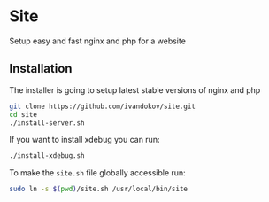 # Site
Setup easy and fast nginx and php for a website

## Installation
The installer is going to setup latest stable versions of nginx and php
```bash
git clone https://github.com/ivandokov/site.git
cd site
./install-server.sh
```

If you want to install xdebug you can run:
```bash
./install-xdebug.sh
```

To make the `site.sh` file globally accessible run:
```bash
sudo ln -s $(pwd)/site.sh /usr/local/bin/site
```